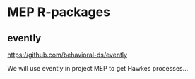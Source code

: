 # MEP R-packages

## evently
https://github.com/behavioral-ds/evently

We will use evently in project MEP to get Hawkes processes...
